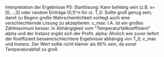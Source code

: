 Interpretation der Ergebnisse P5:
Startlösung: Kann beliebig sein (z.B. x=[0,...,0] oder random 
Einträge [0,1]^n für x). 
T_0: Sollte groß genug sein, damit zu Beginn große Wahrscheinlichkeit vorliegt 
auch eine verschlechternde Lösung zu akzeptieren.
c_max: I.A. ist ein großes Zählmaximum besser. In Abhängigkeit vom 
"Temperaturfallkoeffizient" alpha und der Instanz ergibt sich der Profit.
alpha: Ähnlich wie zuvor liefert der Koeffizient bessere/schlechtere Ergebnisse 
abhängig von T_0, c_max und Instanz. Der Wert sollte nicht kleiner als 90% sein,
da sonst Temperaturabfall zu groß. 